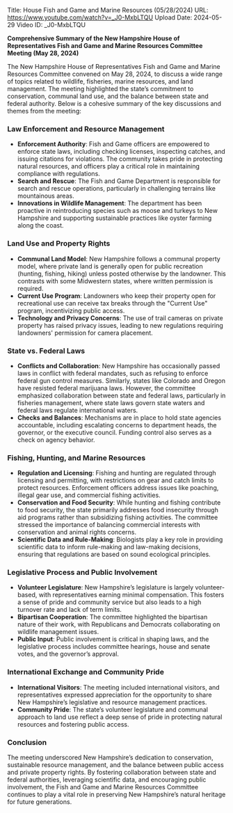 Title: House Fish and Game and Marine Resources (05/28/2024)
URL: https://www.youtube.com/watch?v=_J0-MxbLTQU
Upload Date: 2024-05-29
Video ID: _J0-MxbLTQU

**Comprehensive Summary of the New Hampshire House of Representatives Fish and Game and Marine Resources Committee Meeting (May 28, 2024)**

The New Hampshire House of Representatives Fish and Game and Marine Resources Committee convened on May 28, 2024, to discuss a wide range of topics related to wildlife, fisheries, marine resources, and land management. The meeting highlighted the state’s commitment to conservation, communal land use, and the balance between state and federal authority. Below is a cohesive summary of the key discussions and themes from the meeting:

### **Law Enforcement and Resource Management**
- **Enforcement Authority**: Fish and Game officers are empowered to enforce state laws, including checking licenses, inspecting catches, and issuing citations for violations. The community takes pride in protecting natural resources, and officers play a critical role in maintaining compliance with regulations.
- **Search and Rescue**: The Fish and Game Department is responsible for search and rescue operations, particularly in challenging terrains like mountainous areas.
- **Innovations in Wildlife Management**: The department has been proactive in reintroducing species such as moose and turkeys to New Hampshire and supporting sustainable practices like oyster farming along the coast.

### **Land Use and Property Rights**
- **Communal Land Model**: New Hampshire follows a communal property model, where private land is generally open for public recreation (hunting, fishing, hiking) unless posted otherwise by the landowner. This contrasts with some Midwestern states, where written permission is required.
- **Current Use Program**: Landowners who keep their property open for recreational use can receive tax breaks through the "Current Use" program, incentivizing public access.
- **Technology and Privacy Concerns**: The use of trail cameras on private property has raised privacy issues, leading to new regulations requiring landowners' permission for camera placement.

### **State vs. Federal Laws**
- **Conflicts and Collaboration**: New Hampshire has occasionally passed laws in conflict with federal mandates, such as refusing to enforce federal gun control measures. Similarly, states like Colorado and Oregon have resisted federal marijuana laws. However, the committee emphasized collaboration between state and federal laws, particularly in fisheries management, where state laws govern state waters and federal laws regulate international waters.
- **Checks and Balances**: Mechanisms are in place to hold state agencies accountable, including escalating concerns to department heads, the governor, or the executive council. Funding control also serves as a check on agency behavior.

### **Fishing, Hunting, and Marine Resources**
- **Regulation and Licensing**: Fishing and hunting are regulated through licensing and permitting, with restrictions on gear and catch limits to protect resources. Enforcement officers address issues like poaching, illegal gear use, and commercial fishing activities.
- **Conservation and Food Security**: While hunting and fishing contribute to food security, the state primarily addresses food insecurity through aid programs rather than subsidizing fishing activities. The committee stressed the importance of balancing commercial interests with conservation and animal rights concerns.
- **Scientific Data and Rule-Making**: Biologists play a key role in providing scientific data to inform rule-making and law-making decisions, ensuring that regulations are based on sound ecological principles.

### **Legislative Process and Public Involvement**
- **Volunteer Legislature**: New Hampshire’s legislature is largely volunteer-based, with representatives earning minimal compensation. This fosters a sense of pride and community service but also leads to a high turnover rate and lack of term limits.
- **Bipartisan Cooperation**: The committee highlighted the bipartisan nature of their work, with Republicans and Democrats collaborating on wildlife management issues.
- **Public Input**: Public involvement is critical in shaping laws, and the legislative process includes committee hearings, house and senate votes, and the governor’s approval.

### **International Exchange and Community Pride**
- **International Visitors**: The meeting included international visitors, and representatives expressed appreciation for the opportunity to share New Hampshire’s legislative and resource management practices.
- **Community Pride**: The state’s volunteer legislature and communal approach to land use reflect a deep sense of pride in protecting natural resources and fostering public access.

### **Conclusion**
The meeting underscored New Hampshire’s dedication to conservation, sustainable resource management, and the balance between public access and private property rights. By fostering collaboration between state and federal authorities, leveraging scientific data, and encouraging public involvement, the Fish and Game and Marine Resources Committee continues to play a vital role in preserving New Hampshire’s natural heritage for future generations.